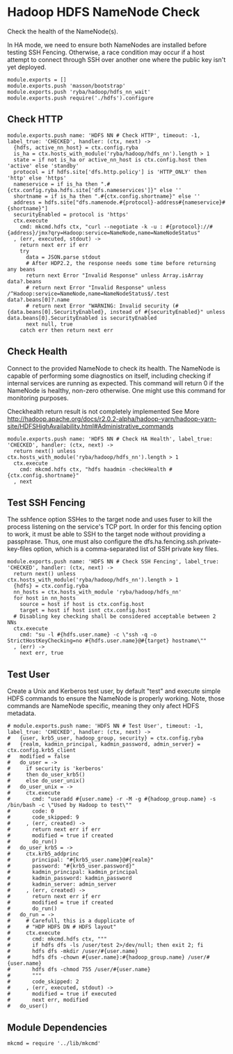 
# Hadoop HDFS NameNode Check

Check the health of the NameNode(s).

In HA mode, we need to ensure both NameNodes are installed before testing SSH
Fencing. Otherwise, a race condition may occur if a host attempt to connect
through SSH over another one where the public key isn't yet deployed.

    module.exports = []
    module.exports.push 'masson/bootstrap'
    module.exports.push 'ryba/hadoop/hdfs_nn_wait'
    module.exports.push require('./hdfs').configure

## Check HTTP

    module.exports.push name: 'HDFS NN # Check HTTP', timeout: -1, label_true: 'CHECKED', handler: (ctx, next) ->
      {hdfs, active_nn_host} = ctx.config.ryba
      is_ha = ctx.hosts_with_module('ryba/hadoop/hdfs_nn').length > 1
      state = if not is_ha or active_nn_host is ctx.config.host then 'active' else 'standby'
      protocol = if hdfs.site['dfs.http.policy'] is 'HTTP_ONLY' then 'http' else 'https'
      nameservice = if is_ha then ".#{ctx.config.ryba.hdfs.site['dfs.nameservices']}" else ''
      shortname = if is_ha then ".#{ctx.config.shortname}" else ''
      address = hdfs.site["dfs.namenode.#{protocol}-address#{nameservice}#{shortname}"]
      securityEnabled = protocol is 'https'
      ctx.execute
        cmd: mkcmd.hdfs ctx, "curl --negotiate -k -u : #{protocol}://#{address}/jmx?qry=Hadoop:service=NameNode,name=NameNodeStatus"
      , (err, executed, stdout) ->
        return next err if err
        try
          data = JSON.parse stdout
          # After HDP2.2, the response needs some time before returning any beans
          return next Error "Invalid Response" unless Array.isArray data?.beans
          # return next Error "Invalid Response" unless /^Hadoop:service=NameNode,name=NameNodeStatus$/.test data?.beans[0]?.name
          # return next Error "WARNING: Invalid security (#{data.beans[0].SecurityEnabled}, instead of #{securityEnabled}" unless data.beans[0].SecurityEnabled is securityEnabled
          next null, true
        catch err then return next err

## Check Health

Connect to the provided NameNode to check its health. The NameNode is capable of
performing some diagnostics on itself, including checking if internal services
are running as expected. This command will return 0 if the NameNode is healthy,
non-zero otherwise. One might use this command for monitoring purposes.

Checkhealth return result is not completely implemented
See More http://hadoop.apache.org/docs/r2.0.2-alpha/hadoop-yarn/hadoop-yarn-site/HDFSHighAvailability.html#Administrative_commands

    module.exports.push name: 'HDFS NN # Check HA Health', label_true: 'CHECKED', handler: (ctx, next) ->
      return next() unless ctx.hosts_with_module('ryba/hadoop/hdfs_nn').length > 1
      ctx.execute
        cmd: mkcmd.hdfs ctx, "hdfs haadmin -checkHealth #{ctx.config.shortname}"
      , next

## Test SSH Fencing

The sshfence option SSHes to the target node and uses fuser to kill the process
listening on the service's TCP port. In order for this fencing option to work,
it must be able to SSH to the target node without providing a passphrase. Thus,
one must also configure the dfs.ha.fencing.ssh.private-key-files option, which
is a comma-separated list of SSH private key files.

    module.exports.push name: 'HDFS NN # Check SSH Fencing', label_true: 'CHECKED', handler: (ctx, next) ->
      return next() unless ctx.hosts_with_module('ryba/hadoop/hdfs_nn').length > 1
      {hdfs} = ctx.config.ryba
      nn_hosts = ctx.hosts_with_module 'ryba/hadoop/hdfs_nn'
      for host in nn_hosts
        source = host if host is ctx.config.host
        target = host if host isnt ctx.config.host
      # Disabling key checking shall be considered acceptable between 2 NNs
      ctx.execute
        cmd: "su -l #{hdfs.user.name} -c \"ssh -q -o StrictHostKeyChecking=no #{hdfs.user.name}@#{target} hostname\""
      , (err) ->
        next err, true

## Test User

Create a Unix and Kerberos test user, by default "test" and execute simple HDFS commands to ensure
the NameNode is properly working. Note, those commands are NameNode specific, meaning they only
afect HDFS metadata.

    # module.exports.push name: 'HDFS NN # Test User', timeout: -1, label_true: 'CHECKED', handler: (ctx, next) ->
    #   {user, krb5_user, hadoop_group, security} = ctx.config.ryba
    #   {realm, kadmin_principal, kadmin_password, admin_server} = ctx.config.krb5_client
    #   modified = false
    #   do_user = ->
    #     if security is 'kerberos'
    #     then do_user_krb5()
    #     else do_user_unix()
    #   do_user_unix = ->
    #     ctx.execute
    #       cmd: "useradd #{user.name} -r -M -g #{hadoop_group.name} -s /bin/bash -c \"Used by Hadoop to test\""
    #       code: 0
    #       code_skipped: 9
    #     , (err, created) ->
    #       return next err if err
    #       modified = true if created
    #       do_run()
    #   do_user_krb5 = ->
    #     ctx.krb5_addprinc
    #       principal: "#{krb5_user.name}@#{realm}"
    #       password: "#{krb5_user.password}"
    #       kadmin_principal: kadmin_principal
    #       kadmin_password: kadmin_password
    #       kadmin_server: admin_server
    #     , (err, created) ->
    #       return next err if err
    #       modified = true if created
    #       do_run()
    #   do_run = ->
    #     # Carefull, this is a dupplicate of
    #     # "HDP HDFS DN # HDFS layout"
    #     ctx.execute
    #       cmd: mkcmd.hdfs ctx, """
    #       if hdfs dfs -ls /user/test 2>/dev/null; then exit 2; fi
    #       hdfs dfs -mkdir /user/#{user.name}
    #       hdfs dfs -chown #{user.name}:#{hadoop_group.name} /user/#{user.name}
    #       hdfs dfs -chmod 755 /user/#{user.name}
    #       """
    #       code_skipped: 2
    #     , (err, executed, stdout) ->
    #       modified = true if executed
    #       next err, modified
    #   do_user()

## Module Dependencies

    mkcmd = require '../lib/mkcmd'


